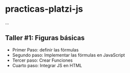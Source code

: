 # practicas-platzi-js

...

## Taller #1: Figuras básicas

- Primer Paso: definir las fórmulas
- Segundo paso: Implementar las fórmulas en JavaScript
- Tercer paso: Crear Funciones
- Cuarto paso: Integrar JS en HTML